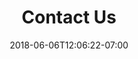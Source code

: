 ---
title: "Contact Us"
date: 2018-06-06T12:06:22-07:00
layout: "contact"
menu:
    footer4:
        weight: 1
        
hero_title: "<span class='h3'>Talk with Pulumi</span>"
hero_classes: "bg-purple white-text"
---